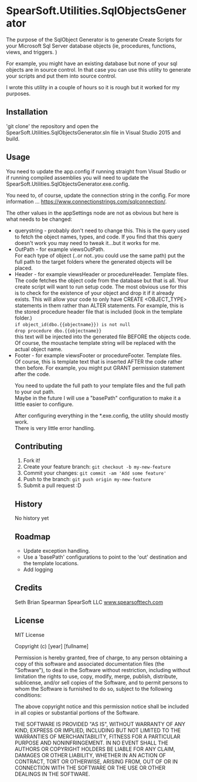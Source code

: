 # SpearSoft.Utilities.SqlObjectsGenerator

The purpose of the SqlObject Generator is to generate Create Scripts for
your Microsoft Sql Server database objects (ie, procedures, functions, views, and triggers. )

For example, you might have an existing database but none of your sql objects are in source 
control.  In that case you can use this utility to generate your scripts and put them into 
source control. 

I wrote this utility in a couple of hours so it is rough but it worked for my purposes.

## Installation

'git clone' the repository and open the SpearSoft.Utilities.SqlObjectsGenerator.sln file in 
Visual Studio 2015 and build.

## Usage

You need to update the app.config if running straight from Visual Studio or if running 
compiled assemblies you will need to update the SpearSoft.Utilities.SqlObjectsGenerator.exe.config.

You need to, of course, update the connection string in the config.  For more information ...
https://www.connectionstrings.com/sqlconnection/.

The other values in the appSettings node are not as obvious but here is what 
needs to be changed:

* querystring - probably don't need to change this.  This is the query used to fetch the 
  object names, types, and code.  If you find that this query doesn't work you may need to
  tweak it...but it works for me.
* <object>OutPath - for example viewsOutPath.  
  For each type of object (..or not..you could use the same path) put the full path to 
  the target folders where the generated objects will be placed.
* <object>Header - for example viewsHeader or procedureHeader.  Template files.
  The code fetches the object code from the database but that is all.  Your create script
  will want to run setup code.  The most obvious use for this is to check for the existence
  of your object and drop it if it already exists.  This will allow your code to only have 
  CREATE <OBJECT_TYPE> statements in them rather than ALTER statements.  For example, this
  is the stored procedure header file that is included (look in the template folder.)  
    `if object_id(dbo.{{objectname}}) is not null`  
	      `drop procedure dbo.{{objectname}}`  
  this text will be injected into the generated file BEFORE the objects code.  Of course, the
  moustache template string will be replaced with the actual object name.  
* <object>Footer - for example viewsFooter or procedureFooter.  Template files.  
  Of course, this is template text that is inserted AFTER the code rather then before.  For 
  example, you might put GRANT permission statement after the code.
  
You need to update the full path to your template files and the full path to your out path.  
Maybe in the future I will use a "basePath" configuration to make it a little easier to configure.

After configuring everything in the *.exe.config, the utility should mostly work.  
There is very little error handling.

## Contributing

1. Fork it!
2. Create your feature branch: `git checkout -b my-new-feature`
3. Commit your changes: `git commit -am 'Add some feature'`
4. Push to the branch: `git push origin my-new-feature`
5. Submit a pull request :D

## History

No history yet

## Roadmap

* Update exception handling.
* Use a 'basePath' configurations to point to the 'out' destination and the template locations.
* Add logging

## Credits

Seth Brian Spearman
SpearSoft LLC 
www.spearsofttech.com

## License

MIT License

Copyright (c) [year] [fullname]

Permission is hereby granted, free of charge, to any person obtaining a copy
of this software and associated documentation files (the "Software"), to deal
in the Software without restriction, including without limitation the rights
to use, copy, modify, merge, publish, distribute, sublicense, and/or sell
copies of the Software, and to permit persons to whom the Software is
furnished to do so, subject to the following conditions:

The above copyright notice and this permission notice shall be included in all
copies or substantial portions of the Software.

THE SOFTWARE IS PROVIDED "AS IS", WITHOUT WARRANTY OF ANY KIND, EXPRESS OR
IMPLIED, INCLUDING BUT NOT LIMITED TO THE WARRANTIES OF MERCHANTABILITY,
FITNESS FOR A PARTICULAR PURPOSE AND NONINFRINGEMENT. IN NO EVENT SHALL THE
AUTHORS OR COPYRIGHT HOLDERS BE LIABLE FOR ANY CLAIM, DAMAGES OR OTHER
LIABILITY, WHETHER IN AN ACTION OF CONTRACT, TORT OR OTHERWISE, ARISING FROM,
OUT OF OR IN CONNECTION WITH THE SOFTWARE OR THE USE OR OTHER DEALINGS IN THE
SOFTWARE.

